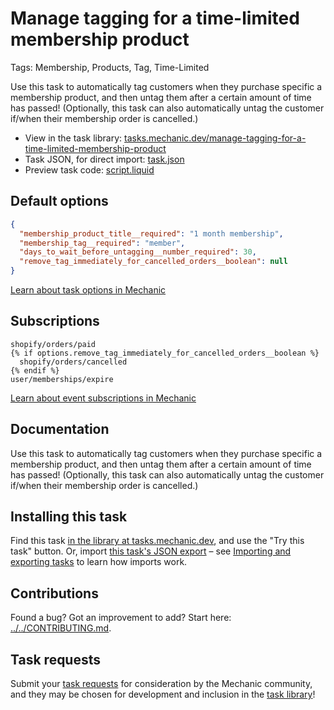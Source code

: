 # Manage tagging for a time-limited membership product

Tags: Membership, Products, Tag, Time-Limited

Use this task to automatically tag customers when they purchase specific a membership product, and then untag them after a certain amount of time has passed! (Optionally, this task can also automatically untag the customer if/when their membership order is cancelled.)

* View in the task library: [tasks.mechanic.dev/manage-tagging-for-a-time-limited-membership-product](https://tasks.mechanic.dev/manage-tagging-for-a-time-limited-membership-product)
* Task JSON, for direct import: [task.json](../../tasks/manage-tagging-for-a-time-limited-membership-product.json)
* Preview task code: [script.liquid](./script.liquid)

## Default options

```json
{
  "membership_product_title__required": "1 month membership",
  "membership_tag__required": "member",
  "days_to_wait_before_untagging__number_required": 30,
  "remove_tag_immediately_for_cancelled_orders__boolean": null
}
```

[Learn about task options in Mechanic](https://learn.mechanic.dev/core/tasks/options)

## Subscriptions

```liquid
shopify/orders/paid
{% if options.remove_tag_immediately_for_cancelled_orders__boolean %}
  shopify/orders/cancelled
{% endif %}
user/memberships/expire
```

[Learn about event subscriptions in Mechanic](https://learn.mechanic.dev/core/tasks/subscriptions)

## Documentation

Use this task to automatically tag customers when they purchase specific a membership product, and then untag them after a certain amount of time has passed! (Optionally, this task can also automatically untag the customer if/when their membership order is cancelled.)

## Installing this task

Find this task [in the library at tasks.mechanic.dev](https://tasks.mechanic.dev/manage-tagging-for-a-time-limited-membership-product), and use the "Try this task" button. Or, import [this task's JSON export](../../tasks/manage-tagging-for-a-time-limited-membership-product.json) – see [Importing and exporting tasks](https://learn.mechanic.dev/core/tasks/import-and-export) to learn how imports work.

## Contributions

Found a bug? Got an improvement to add? Start here: [../../CONTRIBUTING.md](../../CONTRIBUTING.md).

## Task requests

Submit your [task requests](https://mechanic.canny.io/task-requests) for consideration by the Mechanic community, and they may be chosen for development and inclusion in the [task library](https://tasks.mechanic.dev/)!
